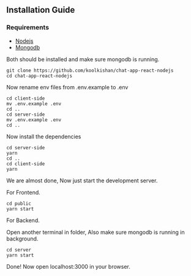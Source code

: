 ## Installation Guide

### Requirements
- [Nodejs](https://nodejs.org/en/download)
- [Mongodb](https://www.mongodb.com/docs/manual/administration/install-community/)

Both should be installed and make sure mongodb is running.

```shell
git clone https://github.com/koolkishan/chat-app-react-nodejs
cd chat-app-react-nodejs
```
Now rename env files from .env.example to .env
```shell
cd client-side
mv .env.example .env
cd ..
cd server-side
mv .env.example .env
cd ..
```

Now install the dependencies
```shell
cd server-side
yarn
cd ..
cd client-side
yarn
```
We are almost done, Now just start the development server.

For Frontend.
```shell
cd public
yarn start
```
For Backend.

Open another terminal in folder, Also make sure mongodb is running in background.
```shell
cd server
yarn start
```

Done! Now open localhost:3000 in your browser.
